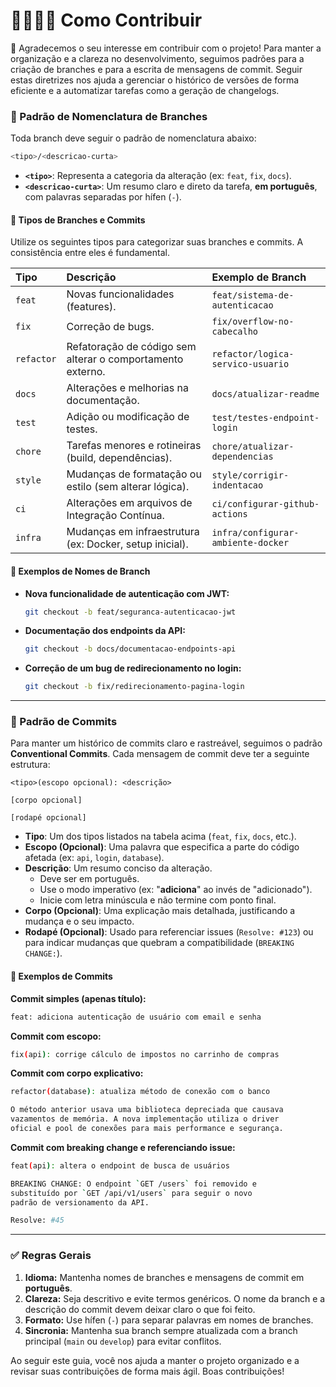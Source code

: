 # 🫱🏻‍🫲🏻 Como Contribuir

🫶 Agradecemos o seu interesse em contribuir com o projeto! Para manter a organização e a clareza no desenvolvimento, seguimos padrões para a criação de branches e para a escrita de mensagens de commit. Seguir estas diretrizes nos ajuda a gerenciar o histórico de versões de forma eficiente e a automatizar tarefas como a geração de changelogs.

### 🧭 Padrão de Nomenclatura de Branches

Toda branch deve seguir o padrão de nomenclatura abaixo:

```bash
<tipo>/<descricao-curta>
```

-   **`<tipo>`**: Representa a categoria da alteração (ex: `feat`, `fix`, `docs`).
-   **`<descricao-curta>`**: Um resumo claro e direto da tarefa, **em português**, com palavras separadas por hífen (`-`).

#### 📂 Tipos de Branches e Commits

Utilize os seguintes tipos para categorizar suas branches e commits. A consistência entre eles é fundamental.

| Tipo | Descrição | Exemplo de Branch |
| :--- | :--- | :--- |
| `feat` | Novas funcionalidades (features). | `feat/sistema-de-autenticacao` |
| `fix` | Correção de bugs. | `fix/overflow-no-cabecalho` |
| `refactor` | Refatoração de código sem alterar o comportamento externo. | `refactor/logica-servico-usuario` |
| `docs` | Alterações e melhorias na documentação. | `docs/atualizar-readme` |
| `test` | Adição ou modificação de testes. | `test/testes-endpoint-login` |
| `chore` | Tarefas menores e rotineiras (build, dependências). | `chore/atualizar-dependencias` |
| `style` | Mudanças de formatação ou estilo (sem alterar lógica). | `style/corrigir-indentacao` |
| `ci` | Alterações em arquivos de Integração Contínua. | `ci/configurar-github-actions` |
| `infra` | Mudanças em infraestrutura (ex: Docker, setup inicial). | `infra/configurar-ambiente-docker` |

#### 🧱 Exemplos de Nomes de Branch

-   **Nova funcionalidade de autenticação com JWT:**
    ```bash
    git checkout -b feat/seguranca-autenticacao-jwt
    ```
-   **Documentação dos endpoints da API:**
    ```bash
    git checkout -b docs/documentacao-endpoints-api
    ```
-   **Correção de um bug de redirecionamento no login:**
    ```bash
    git checkout -b fix/redirecionamento-pagina-login
    ```

---

### 📜 Padrão de Commits

Para manter um histórico de commits claro e rastreável, seguimos o padrão **Conventional Commits**. Cada mensagem de commit deve ter a seguinte estrutura:

```
<tipo>(escopo opcional): <descrição>

[corpo opcional]

[rodapé opcional]
```

-   **Tipo**: Um dos tipos listados na tabela acima (`feat`, `fix`, `docs`, etc.).
-   **Escopo (Opcional)**: Uma palavra que especifica a parte do código afetada (ex: `api`, `login`, `database`).
-   **Descrição**: Um resumo conciso da alteração.
    -   Deve ser em português.
    -   Use o modo imperativo (ex: "**adiciona**" ao invés de "adicionado").
    -   Inicie com letra minúscula e não termine com ponto final.
-   **Corpo (Opcional)**: Uma explicação mais detalhada, justificando a mudança e o seu impacto.
-   **Rodapé (Opcional)**: Usado para referenciar issues (`Resolve: #123`) ou para indicar mudanças que quebram a compatibilidade (`BREAKING CHANGE:`).

#### 📝 Exemplos de Commits

**Commit simples (apenas título):**
```bash
feat: adiciona autenticação de usuário com email e senha
```

**Commit com escopo:**
```bash
fix(api): corrige cálculo de impostos no carrinho de compras
```

**Commit com corpo explicativo:**
```bash
refactor(database): atualiza método de conexão com o banco

O método anterior usava uma biblioteca depreciada que causava
vazamentos de memória. A nova implementação utiliza o driver
oficial e pool de conexões para mais performance e segurança.
```

**Commit com breaking change e referenciando issue:**
```bash
feat(api): altera o endpoint de busca de usuários

BREAKING CHANGE: O endpoint `GET /users` foi removido e
substituído por `GET /api/v1/users` para seguir o novo
padrão de versionamento da API.

Resolve: #45
```
---

### ✅ Regras Gerais

1.  **Idioma:** Mantenha nomes de branches e mensagens de commit em **português**.
2.  **Clareza:** Seja descritivo e evite termos genéricos. O nome da branch e a descrição do commit devem deixar claro o que foi feito.
3.  **Formato:** Use hífen (`-`) para separar palavras em nomes de branches.
4.  **Sincronia:** Mantenha sua branch sempre atualizada com a branch principal (`main` ou `develop`) para evitar conflitos.

Ao seguir este guia, você nos ajuda a manter o projeto organizado e a revisar suas contribuições de forma mais ágil. Boas contribuições!